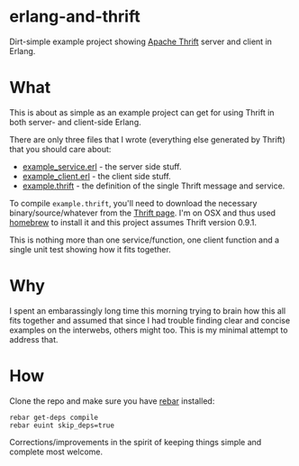 erlang-and-thrift
=================

Dirt-simple example project showing [Apache Thrift](http://thrift.apache.org/) server and client in Erlang.

# What
This is about as simple as an example project can get for using Thrift in both server- and client-side Erlang.

There are only three files that I wrote (everything else generated by Thrift) that you should care about:

* [example_service.erl](https://github.com/j14159/erlang-and-thrift/blob/master/src/example_service.erl) - the server side stuff.
* [example_client.erl](https://github.com/j14159/erlang-and-thrift/blob/master/src/example_client.erl) - the client side stuff.
* [example.thrift](https://github.com/j14159/erlang-and-thrift/blob/master/thrift/example.thrift) - the definition of the single Thrift message and service.

To compile `example.thrift`, you'll need to download the necessary binary/source/whatever from the [Thrift page](http://thrift.apache.org/).  I'm on OSX and thus used [homebrew](http://brew.sh/) to install it and this project assumes Thrift version 0.9.1.

This is nothing more than one service/function, one client function and a single unit test showing how it fits together.

# Why
I spent an embarassingly long time this morning trying to brain how this all fits together and assumed that since I had trouble finding clear and concise examples on the interwebs, others might too.  This is my minimal attempt to address that.

# How
Clone the repo and make sure you have [rebar](https://github.com/basho/rebar) installed:

    rebar get-deps compile
    rebar euint skip_deps=true

Corrections/improvements in the spirit of keeping things simple and complete most welcome.
